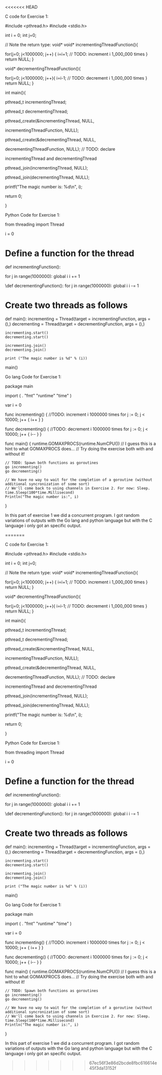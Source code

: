<<<<<<< HEAD


C code for Exercise 1:

#include <pthread.h>
#include <stdio.h>



int i = 0;
int j=0;



// Note the return type: void*
void* incrementingThreadFunction(){
    


for(j=0; j<1000000; j++) { 
           i=i+1;  // TODO: increment i 1_000_000 times
    }
 return NULL;
}



void* decrementingThreadFunction(){
    


for(j=0; j<1000000; j++){
           i=i-1;    // TODO: decrement i 1_000_000 times
    } 
    return NULL;
}



int main(){
    



pthread_t incrementingThread;
    

pthread_t decrementingThread;
    

pthread_create(&incrementingThread, NULL, 

incrementingThreadFunction, NULL);
    

pthread_create(&decrementingThread, NULL, 


decrementingThreadFunction, NULL);  // TODO: declare 


incrementingThread and decrementingThread
    

pthread_join(incrementingThread, NULL);
    
pthread_join(decrementingThread, NULL);
    
printf("The magic number is: %d\n", i);
    
return 0;

}



Python Code for Exercise 1:


from threading import Thread

i = 0



# Define a function for the thread
def incrementingFunction():
    


for j in range(1000000):
        global i
        i += 1


\def decrementingFunction():
    for j in range(1000000):
        global i
        i -= 1



# Create two threads as follows


def main():
    incrementing = Thread(target = incrementingFunction, args = (),)
    decrementing = Thread(target = decrementingFunction, args = (),)
    
    
    incrementing.start()
    decrementing.start()
    
    incrementing.join()
    decrementing.join()
    
    print ("The magic number is %d" % (i))
main()




Go lang Code for Exercise 1:

package main

import (
    . "fmt"
    "runtime"
    "time"
)

var i = 0

func incrementing() {
    //TODO: increment i 1000000 times
    for j := 0; j < 10000; j++ {
		i++
	}
}

func decrementing() {
    //TODO: decrement i 1000000 times
    for j := 0; j < 10000; j++ {
		i--
	}
}

func main() {
    runtime.GOMAXPROCS(runtime.NumCPU())    // I guess this is a hint to what GOMAXPROCS does...
	                                    // Try doing the exercise both with and without it!

    // TODO: Spawn both functions as goroutines
    go incrementing()
    go decrementing()
	
    // We have no way to wait for the completion of a goroutine (without additional syncronization of some sort)
    // We'll come back to using channels in Exercise 2. For now: Sleep.
    time.Sleep(100*time.Millisecond)
    Println("The magic number is:", i)
}




In this part of exercise 1 we did a concurrent program. I got random variations of outputs with the Go lang and python language but with the C language i only got an specific output. 

























=======


C code for Exercise 1:

#include <pthread.h>
#include <stdio.h>



int i = 0;
int j=0;



// Note the return type: void*
void* incrementingThreadFunction(){
    


for(j=0; j<1000000; j++) { 
           i=i+1;  // TODO: increment i 1_000_000 times
    }
 return NULL;
}



void* decrementingThreadFunction(){
    


for(j=0; j<1000000; j++){
           i=i-1;    // TODO: decrement i 1_000_000 times
    } 
    return NULL;
}



int main(){
    



pthread_t incrementingThread;
    

pthread_t decrementingThread;
    

pthread_create(&incrementingThread, NULL, 

incrementingThreadFunction, NULL);
    

pthread_create(&decrementingThread, NULL, 


decrementingThreadFunction, NULL);  // TODO: declare 


incrementingThread and decrementingThread
    

pthread_join(incrementingThread, NULL);
    
pthread_join(decrementingThread, NULL);
    
printf("The magic number is: %d\n", i);
    
return 0;

}



Python Code for Exercise 1:


from threading import Thread

i = 0



# Define a function for the thread
def incrementingFunction():
    


for j in range(1000000):
        global i
        i += 1


\def decrementingFunction():
    for j in range(1000000):
        global i
        i -= 1



# Create two threads as follows


def main():
    incrementing = Thread(target = incrementingFunction, args = (),)
    decrementing = Thread(target = decrementingFunction, args = (),)
    
    
    incrementing.start()
    decrementing.start()
    
    incrementing.join()
    decrementing.join()
    
    print ("The magic number is %d" % (i))
main()




Go lang Code for Exercise 1:

package main

import (
    . "fmt"
    "runtime"
    "time"
)

var i = 0

func incrementing() {
    //TODO: increment i 1000000 times
    for j := 0; j < 10000; j++ {
		i++
	}
}

func decrementing() {
    //TODO: decrement i 1000000 times
    for j := 0; j < 10000; j++ {
		i--
	}
}

func main() {
    runtime.GOMAXPROCS(runtime.NumCPU())    // I guess this is a hint to what GOMAXPROCS does...
	                                    // Try doing the exercise both with and without it!

    // TODO: Spawn both functions as goroutines
    go incrementing()
    go decrementing()
	
    // We have no way to wait for the completion of a goroutine (without additional syncronization of some sort)
    // We'll come back to using channels in Exercise 2. For now: Sleep.
    time.Sleep(100*time.Millisecond)
    Println("The magic number is:", i)
}




In this part of exercise 1 we did a concurrent program. I got random variations of outputs with the Go lang and python language but with the C language i only got an specific output. 

























>>>>>>> 67ec56f3e86d2bcde8fbc616614e45f3da13152f
